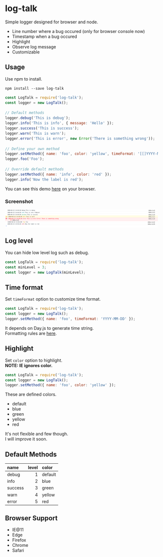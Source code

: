 # log-talk

Simple logger designed for browser and node.

- Line number where a bug occured (only for browser console now)
- Timestamp when a bug occured
- Highlight
- Observe log message
- Customizable

## Usage

Use npm to install.

```
npm install --save log-talk
```

```JavaScript
const LogTalk = require('log-talk');
const logger = new LogTalk();

// Default methods
logger.debug('This is debug');
logger.info('This is info', { message: 'Hello' });
logger.success('This is success');
logger.warn('This is warn');
logger.error('This is error', new Error('There is something wrong'));

// Define your own method
logger.setMethod({ name: 'foo', color: 'yellow', timeFormat: '[[]YYYY-MM-DD HH:mm:ss]' });
logger.foo('Foo');

// Override default methods
logger.setMethod({ name: 'info', color: 'red' });
logger.info('Now the label is red');
```

You can see this demo [here](https://rikuson.github.io/log-talk/) on your browser.

### Screenshot

![screenshot](./docs/screenshot.png)

## Log level

You can hide low level log such as debug.

```JavaScript
const LogTalk = require('log-talk');
const minLevel = 3;
const logger = new LogTalk(minLevel);
```

## Time format

Set `timeFormat` option to customize time format.

```JavaScript
const LogTalk = require('log-talk');
const logger = new LogTalk();
logger.setMethod({ name: 'foo', timeFormat: 'YYYY-MM-DD' });
```

It depends on Day.js to generate time string.  
Formatting rules are [here](https://day.js.org/docs/en/display/format).

## Highlight

Set `color` option to highlight.  
**NOTE: IE ignores color.**

```JavaScript
const LogTalk = require('log-talk');
const logger = new LogTalk();
logger.setMethod({ name: 'foo', color: 'yellow' });
```

These are defined colors.
- default
- blue
- green
- yellow
- red

It's not flexible and few though.  
I will improve it soon.

## Default Methods

| name    | level | color   |
|:--------|------:|:--------|
| debug   |     1 | default | 
| info    |     2 | blue    | 
| success |     3 | green   | 
| warn    |     4 | yellow  | 
| error   |     5 | red     | 

## Browser Support

- IE@11
- Edge
- Firefox
- Chrome
- Safari


